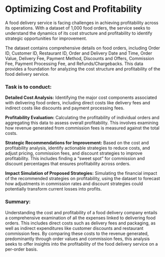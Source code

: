 # Optimizing Cost and Profitability

A food delivery service is facing challenges in achieving profitability across its operations. With a dataset of 1,000 food orders, the service seeks to understand the dynamics of its cost structure and profitability to identify strategic opportunities for improvement.

The dataset contains comprehensive details on food orders, including Order ID, Customer ID, Restaurant ID, Order and Delivery Date and Time, Order Value, Delivery Fee, Payment Method, Discounts and Offers, Commission Fee, Payment Processing Fee, and Refunds/Chargebacks. This data provides a foundation for analyzing the cost structure and profitability of the food delivery service.

### Task is to conduct:
**Detailed Cost Analysis:** Identifying the major cost components associated with delivering food orders, including direct costs like delivery fees and indirect costs like discounts and payment processing fees.

**Profitability Evaluation:** Calculating the profitability of individual orders and aggregating this data to assess overall profitability. This involves examining how revenue generated from commission fees is measured against the total costs.

**Strategic Recommendations for Improvement:** Based on the cost and profitability analysis, identify actionable strategies to reduce costs, and adjust pricing, commission fees, and discount strategies to improve profitability. This includes finding a “sweet spot” for commission and discount percentages that ensures profitability across orders.

**Impact Simulation of Proposed Strategies:** Simulating the financial impact of the recommended strategies on profitability, using the dataset to forecast how adjustments in commission rates and discount strategies could potentially transform current losses into profits.


### Summary:

Understanding the cost and profitability of a food delivery company entails a comprehensive examination of all the expenses linked to delivering food orders. This includes direct costs such as delivery fees and packaging, as well as indirect expenditures like customer discounts and restaurant commission fees. By comparing these costs to the revenue generated, predominantly through order values and commission fees, this analysis seeks to offer insights into the profitability of the food delivery service on a per-order basis.
